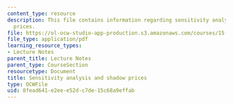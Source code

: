 ```yaml
---
content_type: resource
description: This file contains information regarding sensitivity analysis and shadow
  prices.
file: https://ol-ocw-studio-app-production.s3.amazonaws.com/courses/15-053-optimization-methods-in-management-science-spring-2013/8fead641e2eee52dc7de15c68a9effab_MIT15_053S13_lec6.pdf
file_type: application/pdf
learning_resource_types:
- Lecture Notes
parent_title: Lecture Notes
parent_type: CourseSection
resourcetype: Document
title: Sensitivity analysis and shadow prices
type: OCWFile
uid: 8fead641-e2ee-e52d-c7de-15c68a9effab
---
```

